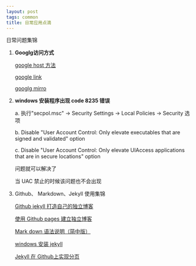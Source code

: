 ```yaml
---
layout: post
tags: common
title: 日常应用点滴
---
```


日常问题集锦
		
1. **Googlg访问方式**

	[google host 方法](http://www.awolau.com/hosts/google-hosts.html)
    
    [google link](http://209.85.228.166/)
    
    [googlg mirro](http://www.go2121.com/)
    

2. **windows 安装程序出现 code 8235 错误**

	a. 执行"secpol.msc" -> Security Settings -> Local Policies -> Security 选项
    
    b. Disable "User Account Control: Only elevate executables that are signed and validated" option
    
	c. Disable "User Account Control: Only elevate UIAccess applications that are in secure locations" option
    
    问题就可以解决了
    
    当 UAC 禁止的时候该问题也不会出现
    
3. Github、 Markdown、Jekyll 使用集锦

	[Github jekyll 打造自己的独立博客](http://blog.csdn.net/on_1y/article/details/19259435)
    
    [使用 Github pages 建立独立博客](http://www.aips.me/github-pages-build-blog.html)
    
    [Mark down 语法说明（简中版）](http://www.appinn.com/markdown/)
    
    [windows 安装 jekyll](http://blog.csdn.net/kong5090041/article/details/38408211)

    [Jekyll 在 Github上实现分页](http://www.tuicool.com/articles/mIVJ7j)